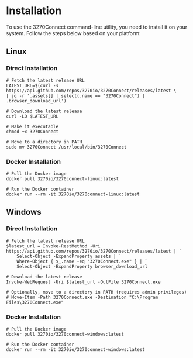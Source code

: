 # Installation

To use the 3270Connect command-line utility, you need to install it on your system. Follow the steps below based on your platform:

## Linux

### Direct Installation

```shell
# Fetch the latest release URL
LATEST_URL=$(curl -s https://api.github.com/repos/3270io/3270Connect/releases/latest \
| jq -r '.assets[] | select(.name == "3270Connect") | .browser_download_url')

# Download the latest release
curl -LO $LATEST_URL

# Make it executable
chmod +x 3270Connect

# Move to a directory in PATH
sudo mv 3270Connect /usr/local/bin/3270Connect
```

### Docker Installation

```shell
# Pull the Docker image
docker pull 3270io/3270connect-linux:latest

# Run the Docker container
docker run --rm -it 3270io/3270connect-linux:latest
```

## Windows

### Direct Installation

```shell
# Fetch the latest release URL
$latest_url = Invoke-RestMethod -Uri https://api.github.com/repos/3270io/3270Connect/releases/latest | `
    Select-Object -ExpandProperty assets | `
    Where-Object { $_.name -eq "3270Connect.exe" } | `
    Select-Object -ExpandProperty browser_download_url

# Download the latest release
Invoke-WebRequest -Uri $latest_url -OutFile 3270Connect.exe

# Optionally, move to a directory in PATH (requires admin privileges)
# Move-Item -Path 3270Connect.exe -Destination "C:\Program Files\3270Connect.exe"
```

### Docker Installation

```shell
# Pull the Docker image
docker pull 3270io/3270connect-windows:latest

# Run the Docker container
docker run --rm -it 3270io/3270connect-windows:latest
```
